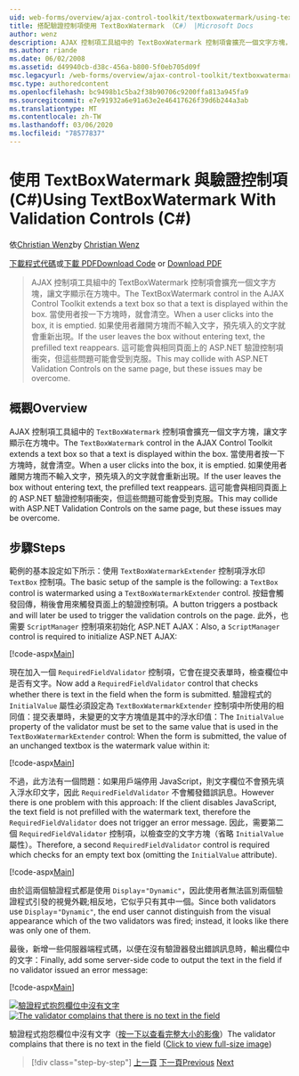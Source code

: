 ```yaml
---
uid: web-forms/overview/ajax-control-toolkit/textboxwatermark/using-textboxwatermark-with-validation-controls-cs
title: 搭配驗證控制項使用 TextBoxWatermark （C#） |Microsoft Docs
author: wenz
description: AJAX 控制項工具組中的 TextBoxWatermark 控制項會擴充一個文字方塊，讓文字顯示在方塊中。 當使用者按一下方塊時，我 。
ms.author: riande
ms.date: 06/02/2008
ms.assetid: d49940cb-d38c-456a-b800-5f0eb705d09f
msc.legacyurl: /web-forms/overview/ajax-control-toolkit/textboxwatermark/using-textboxwatermark-with-validation-controls-cs
msc.type: authoredcontent
ms.openlocfilehash: bc9498b1c5ba2f38b90706c9200ffa813a945fa9
ms.sourcegitcommit: e7e91932a6e91a63e2e46417626f39d6b244a3ab
ms.translationtype: MT
ms.contentlocale: zh-TW
ms.lasthandoff: 03/06/2020
ms.locfileid: "78577837"
---
```

# <a name="using-textboxwatermark-with-validation-controls-c"></a><span data-ttu-id="de0bd-104">使用 TextBoxWatermark 與驗證控制項 (C#)</span><span class="sxs-lookup"><span data-stu-id="de0bd-104">Using TextBoxWatermark With Validation Controls (C#)</span></span>

<span data-ttu-id="de0bd-105">依[Christian Wenz](https://github.com/wenz)</span><span class="sxs-lookup"><span data-stu-id="de0bd-105">by [Christian Wenz](https://github.com/wenz)</span></span>

<span data-ttu-id="de0bd-106">[下載程式代碼](https://download.microsoft.com/download/9/3/f/93f8daea-bebd-4821-833b-95205389c7d0/TextBoxWatermark2.cs.zip)或[下載 PDF](https://download.microsoft.com/download/b/6/a/b6ae89ee-df69-4c87-9bfb-ad1eb2b23373/textboxwatermark2CS.pdf)</span><span class="sxs-lookup"><span data-stu-id="de0bd-106">[Download Code](https://download.microsoft.com/download/9/3/f/93f8daea-bebd-4821-833b-95205389c7d0/TextBoxWatermark2.cs.zip) or [Download PDF](https://download.microsoft.com/download/b/6/a/b6ae89ee-df69-4c87-9bfb-ad1eb2b23373/textboxwatermark2CS.pdf)</span></span>

> <span data-ttu-id="de0bd-107">AJAX 控制項工具組中的 TextBoxWatermark 控制項會擴充一個文字方塊，讓文字顯示在方塊中。</span><span class="sxs-lookup"><span data-stu-id="de0bd-107">The TextBoxWatermark control in the AJAX Control Toolkit extends a text box so that a text is displayed within the box.</span></span> <span data-ttu-id="de0bd-108">當使用者按一下方塊時，就會清空。</span><span class="sxs-lookup"><span data-stu-id="de0bd-108">When a user clicks into the box, it is emptied.</span></span> <span data-ttu-id="de0bd-109">如果使用者離開方塊而不輸入文字，預先填入的文字就會重新出現。</span><span class="sxs-lookup"><span data-stu-id="de0bd-109">If the user leaves the box without entering text, the prefilled text reappears.</span></span> <span data-ttu-id="de0bd-110">這可能會與相同頁面上的 ASP.NET 驗證控制項衝突，但這些問題可能會受到克服。</span><span class="sxs-lookup"><span data-stu-id="de0bd-110">This may collide with ASP.NET Validation Controls on the same page, but these issues may be overcome.</span></span>

## <a name="overview"></a><span data-ttu-id="de0bd-111">概觀</span><span class="sxs-lookup"><span data-stu-id="de0bd-111">Overview</span></span>

<span data-ttu-id="de0bd-112">AJAX 控制項工具組中的 `TextBoxWatermark` 控制項會擴充一個文字方塊，讓文字顯示在方塊中。</span><span class="sxs-lookup"><span data-stu-id="de0bd-112">The `TextBoxWatermark` control in the AJAX Control Toolkit extends a text box so that a text is displayed within the box.</span></span> <span data-ttu-id="de0bd-113">當使用者按一下方塊時，就會清空。</span><span class="sxs-lookup"><span data-stu-id="de0bd-113">When a user clicks into the box, it is emptied.</span></span> <span data-ttu-id="de0bd-114">如果使用者離開方塊而不輸入文字，預先填入的文字就會重新出現。</span><span class="sxs-lookup"><span data-stu-id="de0bd-114">If the user leaves the box without entering text, the prefilled text reappears.</span></span> <span data-ttu-id="de0bd-115">這可能會與相同頁面上的 ASP.NET 驗證控制項衝突，但這些問題可能會受到克服。</span><span class="sxs-lookup"><span data-stu-id="de0bd-115">This may collide with ASP.NET Validation Controls on the same page, but these issues may be overcome.</span></span>

## <a name="steps"></a><span data-ttu-id="de0bd-116">步驟</span><span class="sxs-lookup"><span data-stu-id="de0bd-116">Steps</span></span>

<span data-ttu-id="de0bd-117">範例的基本設定如下所示：使用 `TextBoxWatermarkExtender` 控制項浮水印 `TextBox` 控制項。</span><span class="sxs-lookup"><span data-stu-id="de0bd-117">The basic setup of the sample is the following: a `TextBox` control is watermarked using a `TextBoxWatermarkExtender` control.</span></span> <span data-ttu-id="de0bd-118">按鈕會觸發回傳，稍後會用來觸發頁面上的驗證控制項。</span><span class="sxs-lookup"><span data-stu-id="de0bd-118">A button triggers a postback and will later be used to trigger the validation controls on the page.</span></span> <span data-ttu-id="de0bd-119">此外，也需要 `ScriptManager` 控制項來初始化 ASP.NET AJAX：</span><span class="sxs-lookup"><span data-stu-id="de0bd-119">Also, a `ScriptManager` control is required to initialize ASP.NET AJAX:</span></span>

[!code-aspx[Main](using-textboxwatermark-with-validation-controls-cs/samples/sample1.aspx)]

<span data-ttu-id="de0bd-120">現在加入一個 `RequiredFieldValidator` 控制項，它會在提交表單時，檢查欄位中是否有文字。</span><span class="sxs-lookup"><span data-stu-id="de0bd-120">Now add a `RequiredFieldValidator` control that checks whether there is text in the field when the form is submitted.</span></span> <span data-ttu-id="de0bd-121">驗證程式的 `InitialValue` 屬性必須設定為 `TextBoxWatermarkExtender` 控制項中所使用的相同值：提交表單時，未變更的文字方塊值是其中的浮水印值：</span><span class="sxs-lookup"><span data-stu-id="de0bd-121">The `InitialValue` property of the validator must be set to the same value that is used in the `TextBoxWatermarkExtender` control: When the form is submitted, the value of an unchanged textbox is the watermark value within it:</span></span>

[!code-aspx[Main](using-textboxwatermark-with-validation-controls-cs/samples/sample2.aspx)]

<span data-ttu-id="de0bd-122">不過，此方法有一個問題：如果用戶端停用 JavaScript，則文字欄位不會預先填入浮水印文字，因此 `RequiredFieldValidator` 不會觸發錯誤訊息。</span><span class="sxs-lookup"><span data-stu-id="de0bd-122">However there is one problem with this approach: If the client disables JavaScript, the text field is not prefilled with the watermark text, therefore the `RequiredFieldValidator` does not trigger an error message.</span></span> <span data-ttu-id="de0bd-123">因此，需要第二個 `RequiredFieldValidator` 控制項，以檢查空的文字方塊（省略 `InitialValue` 屬性）。</span><span class="sxs-lookup"><span data-stu-id="de0bd-123">Therefore, a second `RequiredFieldValidator` control is required which checks for an empty text box (omitting the `InitialValue` attribute).</span></span>

[!code-aspx[Main](using-textboxwatermark-with-validation-controls-cs/samples/sample3.aspx)]

<span data-ttu-id="de0bd-124">由於這兩個驗證程式都是使用 `Display`=`"Dynamic"`，因此使用者無法區別兩個驗證程式引發的視覺外觀;相反地，它似乎只有其中一個。</span><span class="sxs-lookup"><span data-stu-id="de0bd-124">Since both validators use `Display`=`"Dynamic"`, the end user cannot distinguish from the visual appearance which of the two validators was fired; instead, it looks like there was only one of them.</span></span>

<span data-ttu-id="de0bd-125">最後，新增一些伺服器端程式碼，以便在沒有驗證器發出錯誤訊息時，輸出欄位中的文字：</span><span class="sxs-lookup"><span data-stu-id="de0bd-125">Finally, add some server-side code to output the text in the field if no validator issued an error message:</span></span>

[!code-aspx[Main](using-textboxwatermark-with-validation-controls-cs/samples/sample4.aspx)]

<span data-ttu-id="de0bd-126">[![驗證程式抱怨欄位中沒有文字](using-textboxwatermark-with-validation-controls-cs/_static/image2.png)](using-textboxwatermark-with-validation-controls-cs/_static/image1.png)</span><span class="sxs-lookup"><span data-stu-id="de0bd-126">[![The validator complains that there is no text in the field](using-textboxwatermark-with-validation-controls-cs/_static/image2.png)](using-textboxwatermark-with-validation-controls-cs/_static/image1.png)</span></span>

<span data-ttu-id="de0bd-127">驗證程式抱怨欄位中沒有文字（[按一下以查看完整大小的影像](using-textboxwatermark-with-validation-controls-cs/_static/image3.png)）</span><span class="sxs-lookup"><span data-stu-id="de0bd-127">The validator complains that there is no text in the field ([Click to view full-size image](using-textboxwatermark-with-validation-controls-cs/_static/image3.png))</span></span>

> [!div class="step-by-step"]
> <span data-ttu-id="de0bd-128">[上一頁](using-textboxwatermark-in-a-formview-cs.md)
> [下一頁](using-textboxwatermark-in-a-formview-vb.md)</span><span class="sxs-lookup"><span data-stu-id="de0bd-128">[Previous](using-textboxwatermark-in-a-formview-cs.md)
[Next](using-textboxwatermark-in-a-formview-vb.md)</span></span>
